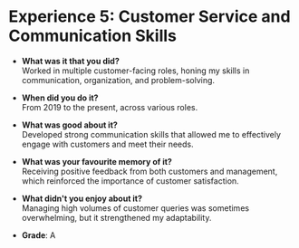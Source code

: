 # Experience 5: Customer Service and Communication Skills

- **What was it that you did?**  
  Worked in multiple customer-facing roles, honing my skills in communication, organization, and problem-solving.

- **When did you do it?**  
  From 2019 to the present, across various roles.

- **What was good about it?**  
  Developed strong communication skills that allowed me to effectively engage with customers and meet their needs.

- **What was your favourite memory of it?**  
  Receiving positive feedback from both customers and management, which reinforced the importance of customer satisfaction.

- **What didn't you enjoy about it?**  
  Managing high volumes of customer queries was sometimes overwhelming, but it strengthened my adaptability.

- **Grade**: A
